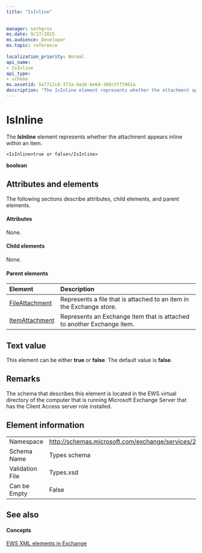 ```yaml
---
title: "IsInline"
 
 
manager: sethgros
ms.date: 9/17/2015
ms.audience: Developer
ms.topic: reference
 
localization_priority: Normal
api_name:
- IsInline
api_type:
- schema
ms.assetid: 5e7712c8-372a-4a16-be64-360c5ff3961a
description: "The IsInline element represents whether the attachment appears inline within an item."
---
```


# IsInline

The **IsInline** element represents whether the attachment appears inline within an item. 
  
```
<IsInline>true or false</IsInline>
```

 **boolean**
## Attributes and elements

The following sections describe attributes, child elements, and parent elements.
  
#### Attributes

None.
  
#### Child elements

None.
  
#### Parent elements

|**Element**|**Description**|
|:-----|:-----|
|[FileAttachment](fileattachment.md) <br/> |Represents a file that is attached to an item in the Exchange store.  <br/> |
|[ItemAttachment](itemattachment.md) <br/> |Represents an Exchange item that is attached to another Exchange item.  <br/> |
   
## Text value

This element can be either **true** or **false**. The default value is **false**.
  
## Remarks

The schema that describes this element is located in the EWS virtual directory of the computer that is running Microsoft Exchange Server that has the Client Access server role installed.
  
## Element information

|||
|:-----|:-----|
|Namespace  <br/> |http://schemas.microsoft.com/exchange/services/2006/types  <br/> |
|Schema Name  <br/> |Types schema  <br/> |
|Validation File  <br/> |Types.xsd  <br/> |
|Can be Empty  <br/> |False  <br/> |
   
## See also

#### Concepts

[EWS XML elements in Exchange](ews-xml-elements-in-exchange.md)

